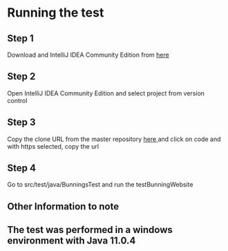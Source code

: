 <h1>Running the test </h1>
<h2> Step 1 </h2>
Download and IntelliJ IDEA Community Edition from  <a href="https://www.jetbrains.com/idea/download/#section=windows">here</a>
<h2> Step 2 </h2>
Open IntelliJ IDEA Community Edition and select project from version control
<h2> Step 3 </h2>
Copy the clone URL from the master repository  <a href="https://github.com/hayat1993/bunning-automation.git">here </a> and click on code and with https selected, copy the url
<h2> Step 4 </h2>
Go to src/test/java/BunningsTest and run the testBunningWebsite
<h2>Other Information to note<h2>
The test was performed in a windows environment with Java 11.0.4

